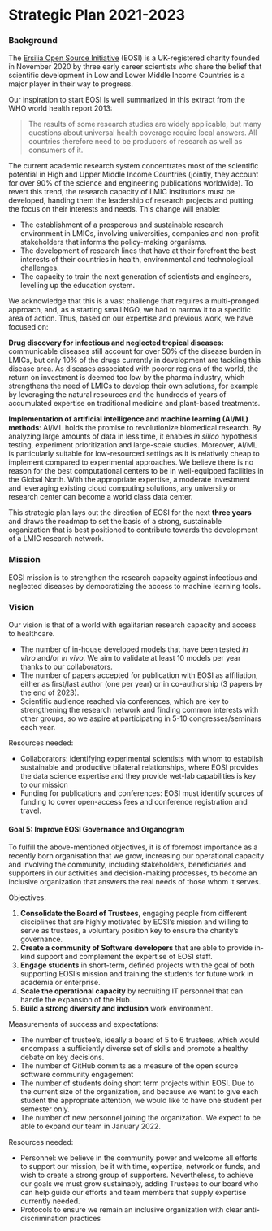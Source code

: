 # Strategic Plan 2021-2023

### Background

The [Ersilia Open Source Initiative](https://ersilia.io) (EOSI) is a UK-registered charity founded in November 2020 by three early career scientists who share the belief that scientific development in Low and Lower Middle Income Countries is a major player in their way to progress.

Our inspiration to start EOSI is well summarized in this extract from the WHO world health report 2013:

> The results of some research studies are widely applicable, but many questions about universal health coverage require local answers. All countries therefore need to be producers of research as well as consumers of it.

The current academic research system concentrates most of the scientific potential in High and Upper Middle Income Countries (jointly, they account for over 90% of the science and engineering publications worldwide). To revert this trend, the research capacity of LMIC institutions must be developed, handing them the leadership of research projects and putting the focus on their interests and needs. This change will enable:

* The establishment of a prosperous and sustainable research environment in LMICs, involving universities, companies and non-profit stakeholders that informs the policy-making organisms.
* The development of research lines that have at their forefront the best interests of their countries in health, environmental and technological challenges.
* The capacity to train the next generation of scientists and engineers, levelling up the education system.

We acknowledge that this is a vast challenge that requires a multi-pronged approach, and, as a starting small NGO, we had to narrow it to a specific area of action. Thus, based on our expertise and previous work, we have focused on:

**Drug discovery for infectious and neglected tropical diseases:** communicable diseases still account for over 50% of the disease burden in LMICs, but only 10% of the drugs currently in development are tackling this disease area. As diseases associated with poorer regions of the world, the return on investment is deemed too low by the pharma industry, which strengthens the need of LMICs to develop their own solutions, for example by leveraging the natural resources and the hundreds of years of accumulated expertise on traditional medicine and plant-based treatments.

**Implementation of artificial intelligence and machine learning (AI/ML) methods**: AI/ML holds the promise to revolutionize biomedical research. By analyzing large amounts of data in less time, it enables _in silico_ hypothesis testing, experiment prioritization and large-scale studies. Moreover, AI/ML is particularly suitable for low-resourced settings as it is relatively cheap to implement compared to experimental approaches. We believe there is no reason for the best computational centers to be in well-equipped facilities in the Global North. With the appropriate expertise, a moderate investment and leveraging existing cloud computing solutions, any university or research center can become a world class data center.

This strategic plan lays out the direction of EOSI for the next **three years** and draws the roadmap to set the basis of a strong, sustainable organization that is best positioned to contribute towards the development of a LMIC research network.

### Mission

EOSI mission is to strengthen the research capacity against infectious and neglected diseases by democratizing the access to machine learning tools.

### Vision

Our vision is that of a world with egalitarian research capacity and access to healthcare.

* The number of in-house developed models that have been tested _in vitro_ and/or _in vivo_. We aim to validate at least 10 models per year thanks to our collaborators.
* The number of papers accepted for publication with EOSI as affiliation, either as first/last author (one per year) or in co-authorship (3 papers by the end of 2023).
* Scientific audience reached via conferences, which are key to strengthening the research network and finding common interests with other groups, so we aspire at participating in 5-10 congresses/seminars each year.

Resources needed:

* Collaborators: identifying experimental scientists with whom to establish sustainable and productive bilateral relationships, where EOSI provides the data science expertise and they provide wet-lab capabilities is key to our mission
* Funding for publications and conferences: EOSI must identify sources of funding to cover open-access fees and conference registration and travel.

#### **Goal 5: Improve EOSI Governance and Organogram**

To fulfill the above-mentioned objectives, it is of foremost importance as a recently born organisation that we grow, increasing our operational capacity and involving the community, including stakeholders, beneficiaries and supporters in our activities and decision-making processes, to become an inclusive organization that answers the real needs of those whom it serves.

Objectives:

1. **Consolidate the Board of Trustees**, engaging people from different disciplines that are highly motivated by EOSI’s mission and willing to serve as trustees, a voluntary position key to ensure the charity’s governance.
2. **Create a community of Software developers** that are able to provide in-kind support and complement the expertise of EOSI staff.
3. **Engage students** in short-term, defined projects with the goal of both supporting EOSI’s mission and training the students for future work in academia or enterprise.
4. **Scale the operational capacity** by recruiting IT personnel that can handle the expansion of the Hub.
5. **Build a strong diversity and inclusion** work environment.

Measurements of success and expectations:

* The number of trustee’s, ideally a board of 5 to 6 trustees, which would encompass a sufficiently diverse set of skills and promote a healthy debate on key decisions.
* The number of GitHub commits as a measure of the open source software community engagement
* The number of students doing short term projects within EOSI. Due to the current size of the organization, and because we want to give each student the appropriate attention, we would like to have one student per semester only.
* The number of new personnel joining the organization. We expect to be able to expand our team in January 2022.

Resources needed:

* Personnel: we believe in the community power and welcome all efforts to support our mission, be it with time, expertise, network or funds, and wish to create a strong group of supporters. Nevertheless, to achieve our goals we must grow sustainably, adding Trustees to our board who can help guide our efforts and team members that supply expertise currently needed.
* Protocols to ensure we remain an inclusive organization with clear anti-discrimination practices

